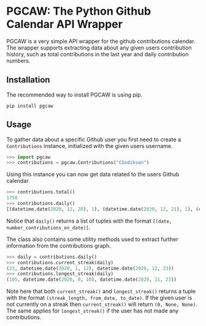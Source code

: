 # PGCAW: The Python Github Calendar API Wrapper
PGCAW is a very simple API wrapper for the github contributions calendar. The wrapper supports extracting data about any given users contribution history, 
such as total contributions in the last year and daily contribution numbers. 

## Installation
The recommended way to install PGCAW is using pip.
```
pip install pgcaw
```

## Usage
To gather data about a specific Github user you first need to create a `Contributions` instance, initialized with the given users username.
```python
>>> import pgcaw
>>> contributions = pgcaw.Contributions("CGodiksen")
```
Using this instance you can now get data related to the users Github calendar.
```python
>>> contributions.total()
1758
>>> contributions.daily()
[(datetime.date(2020, 12, 20), 1), (datetime.date(2020, 12, 21), 1), (datetime.date(2020, 12, 22), 16)]
```
Notice that `daily()` returns a list of tuples with the format `[(date, number_contributions_on_date)]`.

The class also contains some utility methods used to extract further information from the contributions graph.
```python
>>> daily = contributions.daily()
>>> contributions.current_streak(daily)
(23, datetime.date(2020, 1, 12), datetime.date(2020, 12, 23))
>>> contributions.longest_streak(daily)
(105, datetime.date(2020, 8, 10), datetime.date(2020, 11, 23))
```
Note here that both `current_streak()` and `longest_streak()` returns a tuple with the format `(streak_length, from_date, to_date)`.
If the given user is not currently on a streak then `current_streak()` will return `(0, None, None)`.
The same applies for `longest_streak()` if the user has not made any contributions.